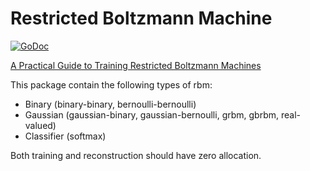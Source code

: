 # Restricted Boltzmann Machine

[![GoDoc](https://godoc.org/github.com/taylorchu/rbm?status.svg)](https://godoc.org/github.com/taylorchu/rbm)

[A Practical Guide to Training Restricted Boltzmann Machines](https://www.cs.toronto.edu/~hinton/absps/guideTR.pdf)


This package contain the following types of rbm:

- Binary (binary-binary, bernoulli-bernoulli)
- Gaussian (gaussian-binary, gaussian-bernoulli, grbm, gbrbm, real-valued)
- Classifier (softmax)

Both training and reconstruction should have zero allocation.
